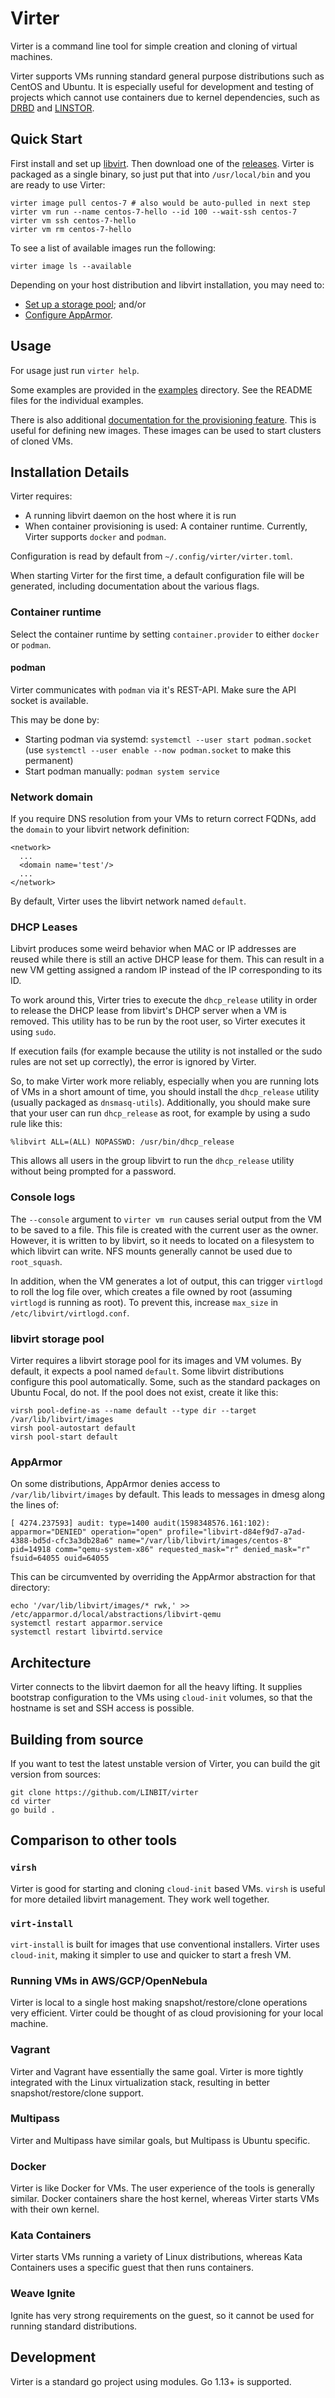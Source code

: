 # Virter

Virter is a command line tool for simple creation and cloning of virtual
machines.

Virter supports VMs running standard general purpose distributions such as
CentOS and Ubuntu. It is especially useful for development and testing of
projects which cannot use containers due to kernel dependencies, such as
[DRBD](https://github.com/LINBIT/drbd) and
[LINSTOR](https://github.com/LINBIT/linstor-server).

## Quick Start

First install and set up [libvirt](https://libvirt.org/index.html). Then
download one of the [releases](https://github.com/LINBIT/virter/releases).
Virter is packaged as a single binary, so just put that into `/usr/local/bin` and
you are ready to use Virter:

```
virter image pull centos-7 # also would be auto-pulled in next step
virter vm run --name centos-7-hello --id 100 --wait-ssh centos-7
virter vm ssh centos-7-hello
virter vm rm centos-7-hello
```

To see a list of available images run the following:
```
virter image ls --available
```

Depending on your host distribution and libvirt installation, you may need to:
* [Set up a storage pool](#libvirt-storage-pool); and/or
* [Configure AppArmor](#apparmor).

## Usage

For usage just run `virter help`.

Some examples are provided in the [examples](./examples) directory. See the
README files for the individual examples.

There is also additional [documentation for the provisioning
feature](./doc/provisioning.md). This is useful for defining new images. These
images can be used to start clusters of cloned VMs.

## Installation Details

Virter requires:

* A running libvirt daemon on the host where it is run
* When container provisioning is used: A container runtime.
  Currently, Virter supports `docker` and `podman`.

Configuration is read by default from `~/.config/virter/virter.toml`.

When starting Virter for the first time, a default configuration file will be
generated, including documentation about the various flags.

### Container runtime

Select the container runtime by setting `container.provider` to either `docker` or `podman`.

#### podman

Virter communicates with `podman` via it's REST-API. Make sure the API socket is available.

This may be done by:

* Starting podman via systemd: `systemctl --user start podman.socket` (use `systemctl --user enable --now podman.socket` to make this permanent)
* Start podman manually: `podman system service`

### Network domain

If you require DNS resolution from your VMs to return correct FQDNs, add the
`domain` to your libvirt network definition:

```
<network>
  ...
  <domain name='test'/>
  ...
</network>
```

By default, Virter uses the libvirt network named `default`.

### DHCP Leases

Libvirt produces some weird behavior when MAC or IP addresses are reused while
there is still an active DHCP lease for them. This can result in a new VM
getting assigned a random IP instead of the IP corresponding to its ID.

To work around this, Virter tries to execute the `dhcp_release` utility in
order to release the DHCP lease from libvirt's DHCP server when a VM is
removed. This utility has to be run by the root user, so Virter executes
it using `sudo`.

If execution fails (for example because the utility is not installed or the
sudo rules are not set up correctly), the error is ignored by Virter.

So, to make Virter work more reliably, especially when you are running lots
of VMs in a short amount of time, you should install the `dhcp_release` utility
(usually packaged as `dnsmasq-utils`). Additionally, you should make sure that
your user can run `dhcp_release` as root, for example by using a sudo rule like
this:

```
%libvirt ALL=(ALL) NOPASSWD: /usr/bin/dhcp_release
```

This allows all users in the group libvirt to run the `dhcp_release` utility
without being prompted for a password.

### Console logs

The `--console` argument to `virter vm run` causes serial output from the VM to
be saved to a file. This file is created with the current user as the owner.
However, it is written to by libvirt, so it needs to located on a filesystem to
which libvirt can write. NFS mounts generally cannot be used due to
`root_squash`.

In addition, when the VM generates a lot of output, this can trigger `virtlogd`
to roll the log file over, which creates a file owned by root (assuming
`virtlogd` is running as root). To prevent this, increase `max_size` in
`/etc/libvirt/virtlogd.conf`.

### libvirt storage pool

Virter requires a libvirt storage pool for its images and VM volumes. By
default, it expects a pool named `default`. Some libvirt distributions
configure this pool automatically. Some, such as the standard packages on
Ubuntu Focal, do not. If the pool does not exist, create it like this:

```
virsh pool-define-as --name default --type dir --target /var/lib/libvirt/images
virsh pool-autostart default
virsh pool-start default
```

### AppArmor

On some distributions, AppArmor denies access to `/var/lib/libvirt/images` by default.
This leads to messages in dmesg along the lines of:

```
[ 4274.237593] audit: type=1400 audit(1598348576.161:102): apparmor="DENIED" operation="open" profile="libvirt-d84ef9d7-a7ad-4388-bd5d-cfc3a3db28a6" name="/var/lib/libvirt/images/centos-8" pid=14918 comm="qemu-system-x86" requested_mask="r" denied_mask="r" fsuid=64055 ouid=64055
```

This can be circumvented by overriding the AppArmor abstraction for that directory:

```
echo '/var/lib/libvirt/images/* rwk,' >> /etc/apparmor.d/local/abstractions/libvirt-qemu
systemctl restart apparmor.service
systemctl restart libvirtd.service
```

## Architecture

Virter connects to the libvirt daemon for all the heavy lifting. It supplies
bootstrap configuration to the VMs using `cloud-init` volumes, so that the
hostname is set and SSH access is possible.

## Building from source

If you want to test the latest unstable version of Virter, you can build the
git version from sources:

```
git clone https://github.com/LINBIT/virter
cd virter
go build .
```

## Comparison to other tools

### `virsh`

Virter is good for starting and cloning `cloud-init` based VMs. `virsh` is
useful for more detailed libvirt management. They work well together.

### `virt-install`

`virt-install` is built for images that use conventional installers. Virter
uses `cloud-init`, making it simpler to use and quicker to start a fresh VM.

### Running VMs in AWS/GCP/OpenNebula

Virter is local to a single host making snapshot/restore/clone operations very
efficient. Virter could be thought of as cloud provisioning for your local
machine.

### Vagrant

Virter and Vagrant have essentially the same goal. Virter is more tightly
integrated with the Linux virtualization stack, resulting in better
snapshot/restore/clone support.

### Multipass

Virter and Multipass have similar goals, but Multipass is Ubuntu specific.

### Docker

Virter is like Docker for VMs. The user experience of the tools is generally
similar. Docker containers share the host kernel, whereas Virter starts VMs
with their own kernel.

### Kata Containers

Virter starts VMs running a variety of Linux distributions, whereas Kata
Containers uses a specific guest that then runs containers.

### Weave Ignite

Ignite has very strong requirements on the guest, so it cannot be used for
running standard distributions.

## Development

Virter is a standard go project using modules.
Go 1.13+ is supported.
